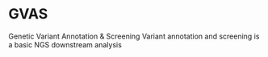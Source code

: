 # GVAS
Genetic Variant Annotation &amp; Screening
Variant annotation and screening is a basic NGS downstream analysis
